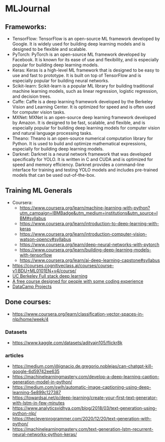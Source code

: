 # MLJournal

## Frameworks:
- TensorFlow: TensorFlow is an open-source ML framework developed by Google. It is widely used for building deep learning models and is designed to be flexible and scalable.
-  PyTorch: PyTorch is an open-source ML framework developed by Facebook. It is known for its ease of use and flexibility, and is especially popular for building deep learning models.
-  Keras: Keras is a high-level ML framework that is designed to be easy to use and fast to prototype. It is built on top of TensorFlow and is especially popular for building neural networks.
- Scikit-learn: Scikit-learn is a popular ML library for building traditional machine learning models, such as linear regression, logistic regression, and decision trees.
- Caffe: Caffe is a deep learning framework developed by the Berkeley Vision and Learning Center. It is optimized for speed and is often used for computer vision tasks.
- MXNet: MXNet is an open-source deep learning framework developed by Amazon. It is designed to be fast, scalable, and flexible, and is especially popular for building deep learning models for computer vision and natural language processing tasks.
- Theano: Theano is an open-source numerical computation library for Python. It is used to build and optimize mathematical expressions, especially for building deep learning models.
- Darknet: Darknet is a neural network framework that was developed specifically for YOLO. It is written in C and CUDA and is optimized for speed and memory efficiency. Darknet provides a command-line interface for training and testing YOLO models and includes pre-trained models that can be used out-of-the-box.
## Training ML Generals
- Coursera:
  - https://www.coursera.org/learn/machine-learning-with-python?utm_campaign=IBMBadge&utm_medium=institutions&utm_source=IBM#syllabus
  - https://www.coursera.org/learn/introduction-to-deep-learning-with-keras
  - https://www.coursera.org/learn/introduction-computer-vision-watson-opencv#syllabus
  - https://www.coursera.org/learn/deep-neural-networks-with-pytorch
  - https://www.coursera.org/learn/building-deep-learning-models-with-tensorflow
  - https://www.coursera.org/learn/ai-deep-learning-capstone#syllabus
- https://courses.cognitiveclass.ai/courses/course-v1:BDU+ML0101EN+v4/course/
- [ UC Berkeley Full stack deep learning](https://fullstackdeeplearning.com/spring2021/)
- [A free course designed for people with some coding experience](https://course.fast.ai/)
- [DataCamp Projects](https://app.datacamp.com/learn/projects?technologies=Python&hasUnguided=false&hasUnguided=true&sort=relevance)

## Done courses:
- https://www.coursera.org/learn/classification-vector-spaces-in-nlp/home/week/4


### Datasets 
- https://www.kaggle.com/datasets/adityajn105/flickr8k

### articles 
- https://medium.com/@ignacio.de.gregorio.noblejas/can-chatgpt-kill-google-6d59742ee635
- https://machinelearningmastery.com/develop-a-deep-learning-caption-generation-model-in-python/
- https://medium.com/swlh/automatic-image-captioning-using-deep-learning-5e899c127387
- https://towardsai.net/p/deep-learning/create-your-first-text-generator-with-lstm-in-few-minutes
- https://www.analyticsvidhya.com/blog/2018/03/text-generation-using-python-nlp/
- https://thecleverprogrammer.com/2020/12/20/text-generation-with-python/
- https://machinelearningmastery.com/text-generation-lstm-recurrent-neural-networks-python-keras/

